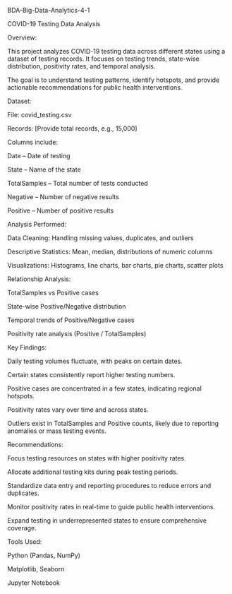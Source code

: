 BDA-Big-Data-Analytics-4-1

COVID-19 Testing Data Analysis

Overview:

This project analyzes COVID-19 testing data across different states using a dataset of testing records. It focuses on testing trends, state-wise distribution, positivity rates, and temporal analysis.

The goal is to understand testing patterns, identify hotspots, and provide actionable recommendations for public health interventions.

Dataset:

File: covid_testing.csv

Records: [Provide total records, e.g., 15,000]

Columns include:

Date – Date of testing

State – Name of the state

TotalSamples – Total number of tests conducted

Negative – Number of negative results

Positive – Number of positive results

Analysis Performed:

Data Cleaning: Handling missing values, duplicates, and outliers

Descriptive Statistics: Mean, median, distributions of numeric columns

Visualizations: Histograms, line charts, bar charts, pie charts, scatter plots

Relationship Analysis:

TotalSamples vs Positive cases

State-wise Positive/Negative distribution

Temporal trends of Positive/Negative cases

Positivity rate analysis (Positive / TotalSamples)

Key Findings:

Daily testing volumes fluctuate, with peaks on certain dates.

Certain states consistently report higher testing numbers.

Positive cases are concentrated in a few states, indicating regional hotspots.

Positivity rates vary over time and across states.

Outliers exist in TotalSamples and Positive counts, likely due to reporting anomalies or mass testing events.

Recommendations:

Focus testing resources on states with higher positivity rates.

Allocate additional testing kits during peak testing periods.

Standardize data entry and reporting procedures to reduce errors and duplicates.

Monitor positivity rates in real-time to guide public health interventions.

Expand testing in underrepresented states to ensure comprehensive coverage.

Tools Used:

Python (Pandas, NumPy)

Matplotlib, Seaborn

Jupyter Notebook